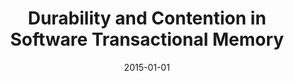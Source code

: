 ---
abstract: ''
authors:
- Michael Schröder
date: '2015-01-01'
featured: false
links:
- name: Publik
  url: https://publik.tuwien.ac.at/showentry.php?ID=247616&lang=1
publication_types:
- '7'
publishDate: '2015-01-01'
title: Durability and Contention in Software Transactional Memory
url_pdf: ''
---